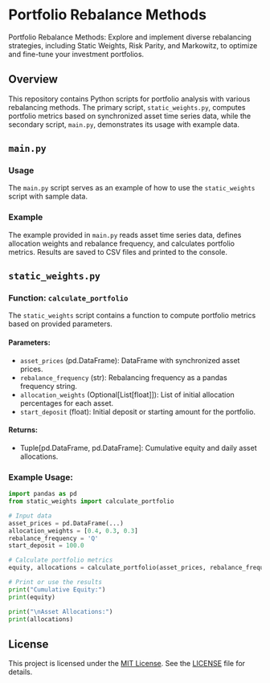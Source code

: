 # Portfolio Rebalance Methods
Portfolio Rebalance Methods: Explore and implement diverse rebalancing strategies, including Static Weights, Risk Parity, and Markowitz, to optimize and fine-tune your investment portfolios.

## Overview

This repository contains Python scripts for portfolio analysis with various rebalancing methods. The primary script, `static_weights.py`, computes portfolio metrics based on synchronized asset time series data, while the secondary script, `main.py`, demonstrates its usage with example data.

## `main.py`

### Usage

The `main.py` script serves as an example of how to use the `static_weights` script with sample data.

### Example

The example provided in `main.py` reads asset time series data, defines allocation weights and rebalance frequency, and calculates portfolio metrics. Results are saved to CSV files and printed to the console.

## `static_weights.py`

### Function: `calculate_portfolio`

The `static_weights` script contains a function to compute portfolio metrics based on provided parameters.

#### Parameters:

- `asset_prices` (pd.DataFrame): DataFrame with synchronized asset prices.
- `rebalance_frequency` (str): Rebalancing frequency as a pandas frequency string.
- `allocation_weights` (Optional[List[float]]): List of initial allocation percentages for each asset.
- `start_deposit` (float): Initial deposit or starting amount for the portfolio.

#### Returns:

- Tuple[pd.DataFrame, pd.DataFrame]: Cumulative equity and daily asset allocations.

### Example Usage:

```python
import pandas as pd
from static_weights import calculate_portfolio

# Input data
asset_prices = pd.DataFrame(...)
allocation_weights = [0.4, 0.3, 0.3]
rebalance_frequency = 'Q'
start_deposit = 100.0

# Calculate portfolio metrics
equity, allocations = calculate_portfolio(asset_prices, rebalance_frequency, allocation_weights, start_deposit)

# Print or use the results
print("Cumulative Equity:")
print(equity)

print("\nAsset Allocations:")
print(allocations)
```

## License
This project is licensed under the [MIT License](LICENSE). See the [LICENSE](https://github.com/py310/portfolio-rebalance-methods/blob/main/LICENSE) file for details.

